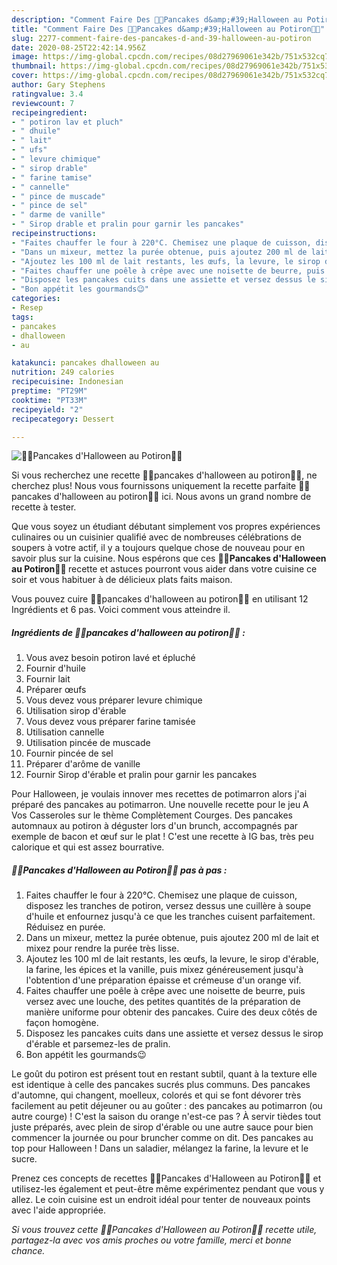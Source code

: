 ```yaml
---
description: "Comment Faire Des 🥞🎃Pancakes d&amp;#39;Halloween au Potiron🎃🥞"
title: "Comment Faire Des 🥞🎃Pancakes d&amp;#39;Halloween au Potiron🎃🥞"
slug: 2277-comment-faire-des-pancakes-d-and-39-halloween-au-potiron
date: 2020-08-25T22:42:14.956Z
image: https://img-global.cpcdn.com/recipes/08d27969061e342b/751x532cq70/🥞🎃pancakes-dhalloween-au-potiron🎃🥞-photo-principale-de-la-recette.jpg
thumbnail: https://img-global.cpcdn.com/recipes/08d27969061e342b/751x532cq70/🥞🎃pancakes-dhalloween-au-potiron🎃🥞-photo-principale-de-la-recette.jpg
cover: https://img-global.cpcdn.com/recipes/08d27969061e342b/751x532cq70/🥞🎃pancakes-dhalloween-au-potiron🎃🥞-photo-principale-de-la-recette.jpg
author: Gary Stephens
ratingvalue: 3.4
reviewcount: 7
recipeingredient:
- " potiron lav et pluch"
- " dhuile"
- " lait"
- " ufs"
- " levure chimique"
- " sirop drable"
- " farine tamise"
- " cannelle"
- " pince de muscade"
- " pince de sel"
- " darme de vanille"
- " Sirop drable et pralin pour garnir les pancakes"
recipeinstructions:
- "Faites chauffer le four à 220°C. Chemisez une plaque de cuisson, disposez les tranches de potiron, versez dessus une cuillère à soupe d&#39;huile et enfournez jusqu&#39;à ce que les tranches cuisent parfaitement. Réduisez en purée."
- "Dans un mixeur, mettez la purée obtenue, puis ajoutez 200 ml de lait et mixez pour rendre la purée très lisse."
- "Ajoutez les 100 ml de lait restants, les œufs, la levure, le sirop d&#39;érable, la farine, les épices et la vanille, puis mixez généreusement jusqu&#39;à l&#39;obtention d&#39;une préparation épaisse et crémeuse d&#39;un orange vif."
- "Faites chauffer une poêle à crêpe avec une noisette de beurre, puis versez avec une louche, des petites quantités de la préparation de manière uniforme pour obtenir des pancakes. Cuire des deux côtés de façon homogène."
- "Disposez les pancakes cuits dans une assiette et versez dessus le sirop d&#39;érable et parsemez-les de pralin."
- "Bon appétit les gourmands😉"
categories:
- Resep
tags:
- pancakes
- dhalloween
- au

katakunci: pancakes dhalloween au 
nutrition: 249 calories
recipecuisine: Indonesian
preptime: "PT29M"
cooktime: "PT33M"
recipeyield: "2"
recipecategory: Dessert

---
```



![🥞🎃Pancakes d&#39;Halloween au Potiron🎃🥞](https://img-global.cpcdn.com/recipes/08d27969061e342b/751x532cq70/🥞🎃pancakes-dhalloween-au-potiron🎃🥞-photo-principale-de-la-recette.jpg)

Si vous recherchez une recette 🥞🎃pancakes d&#39;halloween au potiron🎃🥞, ne cherchez plus! Nous vous fournissons uniquement la recette parfaite 🥞🎃pancakes d&#39;halloween au potiron🎃🥞 ici. Nous avons un grand nombre de recette à tester.

Que vous soyez un étudiant débutant simplement vos propres expériences culinaires ou un cuisinier qualifié avec de nombreuses célébrations de soupers à votre actif, il y a toujours quelque chose de nouveau pour en savoir plus sur la cuisine. Nous espérons que ces <strong> 🥞🎃Pancakes d&#39;Halloween au Potiron🎃🥞 </strong> recette et astuces pourront vous aider dans votre cuisine ce soir et vous habituer à de délicieux plats faits maison.

<!--inarticleads1-->

Vous pouvez cuire 🥞🎃pancakes d&#39;halloween au potiron🎃🥞 en utilisant 12 Ingrédients et 6 pas. Voici comment vous atteindre il.

##### Ingrédients de 🥞🎃pancakes d&#39;halloween au potiron🎃🥞 :

1. Vous avez besoin  potiron lavé et épluché
1. Fournir  d&#39;huile
1. Fournir  lait
1. Préparer  œufs
1. Vous devez vous préparer  levure chimique
1. Utilisation  sirop d&#39;érable
1. Vous devez vous préparer  farine tamisée
1. Utilisation  cannelle
1. Utilisation  pincée de muscade
1. Fournir  pincée de sel
1. Préparer  d&#39;arôme de vanille
1. Fournir  Sirop d&#39;érable et pralin pour garnir les pancakes


Pour Halloween, je voulais innover mes recettes de potimarron alors j&#39;ai préparé des pancakes au potimarron. Une nouvelle recette pour le jeu A Vos Casseroles sur le thème Complètement Courges. Des pancakes automnaux au potiron à déguster lors d&#39;un brunch, accompagnés par exemple de bacon et œuf sur le plat ! C&#39;est une recette à IG bas, très peu calorique et qui est assez bourrative. 

<!--inarticleads2-->

##### 🥞🎃Pancakes d&#39;Halloween au Potiron🎃🥞 pas à pas :

1. Faites chauffer le four à 220°C. Chemisez une plaque de cuisson, disposez les tranches de potiron, versez dessus une cuillère à soupe d&#39;huile et enfournez jusqu&#39;à ce que les tranches cuisent parfaitement. Réduisez en purée.
1. Dans un mixeur, mettez la purée obtenue, puis ajoutez 200 ml de lait et mixez pour rendre la purée très lisse.
1. Ajoutez les 100 ml de lait restants, les œufs, la levure, le sirop d&#39;érable, la farine, les épices et la vanille, puis mixez généreusement jusqu&#39;à l&#39;obtention d&#39;une préparation épaisse et crémeuse d&#39;un orange vif.
1. Faites chauffer une poêle à crêpe avec une noisette de beurre, puis versez avec une louche, des petites quantités de la préparation de manière uniforme pour obtenir des pancakes. Cuire des deux côtés de façon homogène.
1. Disposez les pancakes cuits dans une assiette et versez dessus le sirop d&#39;érable et parsemez-les de pralin.
1. Bon appétit les gourmands😉


Le goût du potiron est présent tout en restant subtil, quant à la texture elle est identique à celle des pancakes sucrés plus communs. Des pancakes d&#39;automne, qui changent, moelleux, colorés et qui se font dévorer très facilement au petit déjeuner ou au goûter : des pancakes au potimarron (ou autre courge) ! C&#39;est la saison du orange n&#39;est-ce pas ? À servir tièdes tout juste préparés, avec plein de sirop d&#39;érable ou une autre sauce pour bien commencer la journée ou pour bruncher comme on dit. Des pancakes au top pour Halloween ! Dans un saladier, mélangez la farine, la levure et le sucre. 

<!--inarticleads1-->

<p>
Prenez ces concepts de recettes 🥞🎃Pancakes d&#39;Halloween au Potiron🎃🥞 et utilisez-les également et peut-être même expérimentez pendant que vous y allez. Le coin cuisine est un endroit idéal pour tenter de nouveaux points avec l'aide appropriée.
</p>

<p>
<i>Si vous trouvez cette 🥞🎃Pancakes d&#39;Halloween au Potiron🎃🥞 recette utile, partagez-la avec vos amis proches ou votre famille, merci et bonne chance.</i>
</p>
